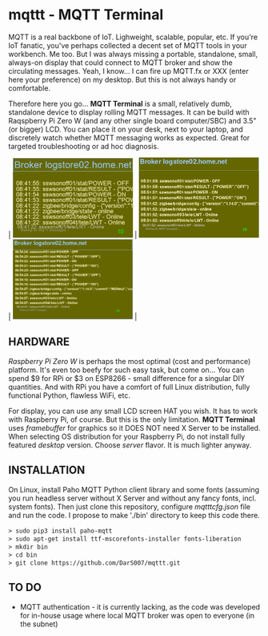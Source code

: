 # mqttt - MQTT Terminal

MQTT is a real backbone of IoT. Lighweight, scalable, popular, etc. If you're IoT fanatic, you've perhaps collected a decent set of MQTT tools in your workbench. Me too. But I was always missing a portable, standalone, small, always-on display that could connect to MQTT broker and show the circulating messages. Yeah, I know... I can fire up MQTT.fx or XXX (enter here your preference) on my desktop. But this is not always handy or comfortable.

Therefore here you go... **MQTT Terminal** is a small, relatively dumb, standalone device to display rolling MQTT messages. It can be build with Raqspberry Pi Zero W (and any other single board computer/SBC) and 3.5" (or bigger) LCD. You can place it on your desk, next to your laptop, and discretely watch whether MQTT messaging works as expected. Great for targeted troubleshooting or ad hoc diagnosis.

| <img src="https://github.com/DarS007/mqttt/blob/master/PICTURES/mqttt_screenshot.01-arial.png" width="240"> | <img src="https://github.com/DarS007/mqttt/blob/master/PICTURES/mqttt_screenshot.02-noteserif.png" width="240"> | <img src="https://github.com/DarS007/mqttt/blob/master/PICTURES/mqttt_screenshot.03-noteserif-smaller.png" width="240"> |

## HARDWARE
*Raspberry Pi Zero W* is perhaps the most optimal (cost and performance) platform. It's even too beefy for such easy task, but come on... You can spend $9 for RPi or $3 on ESP8266 - small difference for a singular DIY quantities. And with RPi you have a comfort of full Linux distribution, fully functional Python, flawless WiFi, etc. 

For display, you can use any small LCD screen HAT you wish. It has to work with Raspberry Pi, of course. But this is the only limitation. **MQTT Terminal** uses *framebuffer* for graphics so it DOES NOT need X Server to be installed. When selecting OS distribution for your Raspberry Pi, do not install fully featured *desktop* version. Choose *server* flavor. It is much lighter anyway.

## INSTALLATION
On Linux, install Paho MQTT Python client library and some fonts (assuming you run headless server without X Server and without any fancy fonts, incl. system fonts). Then just clone this repository, configure *mqtttcfg.json* file and run the code. I propose to make './bin' directory to keep this code there.
```
> sudo pip3 install paho-mqtt
> sudo apt-get install ttf-mscorefonts-installer fonts-liberation
> mkdir bin
> cd bin
> git clone https://github.com/DarS007/mqttt.git
```

## TO DO
- MQTT authentication - it is currently lacking, as the code was developed for in-house usage where local MQTT broker was open to everyone (in the subnet)
